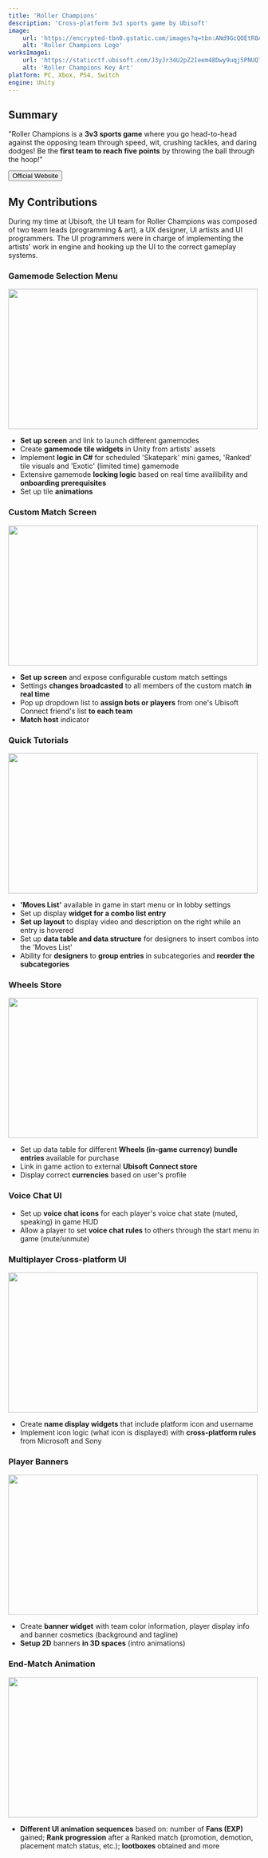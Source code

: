 ```yaml
---
title: 'Roller Champions'
description: 'Cross-platform 3v3 sports game by Ubisoft'
image:
    url: 'https://encrypted-tbn0.gstatic.com/images?q=tbn:ANd9GcQOEtR8Aq52XtRoXDYX0ntVy6aCMzDa6Vw9UQ&s'
    alt: 'Roller Champions Logo'
worksImage1:
    url: 'https://staticctf.ubisoft.com/J3yJr34U2pZ2Ieem48Dwy9uqj5PNUQTn/icSUnutIoNmeZ72lHzb7M/0bd1db5cc24ef5d1f36393b4d39edbd5/RC_KeyArt.jpg'
    alt: 'Roller Champions Key Art'
platform: PC, Xbox, PS4, Switch
engine: Unity
---
```

<h2>Summary</h2>
<p class="quote">
    "Roller Champions is a <b>3v3 sports game</b> where you go head-to-head against the opposing team through speed, wit, crushing tackles, and daring dodges! Be the <b>first team to reach five points</b> by throwing the ball through the hoop!"
</p>

<div class="center extra-spacing">
    <a href="https://www.ubisoft.com/en-us/game/roller-champions">
        <button class="btn">Official Website</button>
    </a>
</div>

<h2>My Contributions</h2>
<p>During my time at Ubisoft, the UI team for Roller Champions was composed of two team leads (programming & art), a UX designer, UI artists and UI programmers. The UI programmers were in charge of implementing the artists' work in engine and hooking up the UI to the correct gameplay systems.</p>
<h3 class="sub-title">Gamemode Selection Menu</h3>
<div class="center">
    <img class="pro-img" width="500" height="281" src="/roller_game-mode-menu.gif"/>
</div>
<ul>
    <li><b>Set up screen</b> and link to launch different gamemodes</li>
    <li>Create <b>gamemode tile widgets</b> in Unity from artists' assets</li>
    <li>Implement <b>logic in C#</b> for scheduled 'Skatepark' mini games, 'Ranked' tile visuals and 'Exotic' (limited time) gamemode</li>
    <li>Extensive gamemode <b>locking logic</b> based on real time availibility and <b>onboarding prerequisites</b></li>
    <li>Set up tile <b>animations</b></li>
</ul>

<h3 class="sub-title">Custom Match Screen</h3>
<div class="center">
    <img class="pro-img" width="500" height="281" src="/roller_custom-match.gif"/>
</div>
<ul>
    <li><b>Set up screen</b> and expose configurable custom match settings</li>
    <li>Settings <b>changes broadcasted</b> to all members of the custom match <b>in real time</b></li>
    <li>Pop up dropdown list to <b>assign bots or players</b> from one's Ubisoft Connect friend's list <b>to each team</b></li>
    <li><b>Match host</b> indicator</li>
</ul>

<h3 class="sub-title">Quick Tutorials</h3>
<div class="center">
    <img class="pro-img" width="500" height="281" src="/roller_quick-tutorials.gif"/>
</div>
<ul>
    <li><b>'Moves List'</b> available in game in start menu or in lobby settings</li>
    <li>Set up display <b>widget for a combo list entry</b></li>
    <li><b>Set up layout</b> to display video and description on the right while an entry is hovered</li>
    <li>Set up <b>data table and data structure</b> for designers to insert combos into the 'Moves List'</li>
    <li>Ability for <b>designers</b> to <b>group entries</b> in subcategories and <b>reorder the subcategories</b></li>
</ul>

<h3 class="sub-title">Wheels Store</h3>
<div class="center">
    <img class="pro-img" width="500" height="281" src="/roller_wheels-store.gif"/>
</div>
<ul>
    <li>Set up data table for different <b>Wheels (in-game currency) bundle entries</b> available for purchase</li>
    <li>Link in game action to external <b>Ubisoft Connect store</b></li>
    <li>Display correct <b>currencies</b> based on user's profile</li>
</ul>

<h3 class="sub-title">Voice Chat UI</h3>
<ul>
    <li>Set up <b>voice chat icons</b> for each player's voice chat state (muted, speaking) in game HUD</li>
    <li>Allow a player to set <b>voice chat rules</b> to others through the start menu in game (mute/unmute)</li>
</ul>

<h3 class="sub-title">Multiplayer Cross-platform UI</h3>
<div class="center">
    <img class="pro-img" width="500" height="281" src="/roller_cross-platform-icons.gif"/>
</div>
<ul>
    <li>Create <b>name display widgets</b> that include platform icon and username</li>
    <li>Implement icon logic (what icon is displayed) with <b>cross-platform rules</b> from Microsoft and Sony</li>
</ul>

<h3 class="sub-title">Player Banners</h3>
<div class="center">
    <img class="pro-img" width="500" height="281" src="/roller_player-banners.gif"/>
</div>
<ul>
    <li>Create <b>banner widget</b> with team color information, player display info and banner cosmetics (background and tagline)</li>
    <li><b>Setup 2D</b> banners <b>in 3D spaces</b> (intro animations)</li>
</ul>

<h3 class="sub-title">End-Match Animation</h3>
<p></p>
<div class="center">
    <img class="pro-img" width="500" height="281" src="/roller_end-match.gif"/>
</div>
<ul>
    <li><b>Different UI animation sequences</b> based on: number of <b>Fans (EXP)</b> gained; <b>Rank progression</b> after a Ranked match (promotion, demotion, placement match status, etc.); <b>lootboxes</b> obtained and more</li>
</ul>